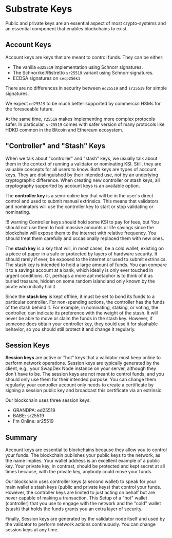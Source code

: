 # <b>Substrate Keys</b>

Public and private keys are an essential aspect of most crypto-systems and an essential component that enables blockchains to exist.

## Account Keys

Account keys are keys that are meant to control funds. They can be either:

- The vanilla ```ed25519``` implementation using Schnorr signatures.
- The Schnorrkel/Ristretto ```sr25519``` variant using Schnorr signatures.
- ECDSA signatures on ```secp256k1```

There are no differences in security between ```ed25519``` and ```sr25519``` for simple signatures.

We expect ```ed25519``` to be much better supported by commercial HSMs for the foreseeable future.

At the same time, ```r25519``` makes implementing more complex protocols safer. In particular, ```sr25519``` comes with safer version of many protocols like HDKD common in the Bitcoin and Ethereum ecosystem.

## "Controller" and "Stash" Keys

When we talk about "controller" and "stash" keys, we usually talk about them in the context of running a validator or nominating KSI. Still, they are valuable concepts for all users to know. Both keys are types of account keys. They are distinguished by their intended use, not by an underlying cryptographic difference. When creating new controller or stash keys, all cryptography supported by account keys is an available option.

The **controller key** is a semi-online key that will be in the user's direct control and used to submit manual extrinsics. This means that validators and nominators will use the controller key to start or stop validating or nominating. 

!!! warning
    Controller keys should hold some KSI to pay for fees, but You should not use them to hodl massive amounts or life savings since the blockchain will expose them to the internet with relative frequency. You should treat them carefully and occasionally replaced them with new ones.

The **stash key** is a key that will, in most cases, be a cold wallet, existing on a piece of paper in a safe or protected by layers of hardware security. It should rarely if ever, be exposed to the internet or used to submit extrinsics. The stash key is intended to hold a large amount of funds. You can compare it to a savings account at a bank, which ideally is only ever touched in urgent conditions. Or, perhaps a more apt metaphor is to think of it as buried treasure, hidden on some random island and only known by the pirate who initially hid it.

Since the **stash key** is kept offline, it must be set to bond its funds to a particular controller. For non-spending actions, the controller has the funds of the stash behind it. For example, in nominating, staking, or voting, the controller, can indicate its preference with the weight of the stash. It will never be able to move or claim the funds in the stash key. However, if someone does obtain your controller key, they could use it for slashable behavior, so you should still protect it and change it regularly.

## Session Keys

**Session keys** are active or "hot" keys that a validator must keep online to perform network operations. Session keys are typically generated by the client, e.g., your SwapDex Node instance on your server, although they don't have to be. The session keys are not meant to control funds, and you should only use them for their intended purpose. You can change them regularly; your controller account only needs to create a certificate by signing a session public key and broadcast this certificate via an extrinsic.

Our blockchain uses three session keys:
- GRANDPA: ed25519
- BABE: sr25519
- I'm Online: sr25519

## Summary

Account keys are essential to blockchains because they allow you to control your funds.
The blockchain publishes your public keys to the network, as the name implies. Your wallet address is an excellent example of a public key.
Your private key, in contrast, should be protected and kept secret at all times because, with the private key, anybody could move your funds.

Our blockchain uses controller keys (a second wallet) to speak for your main wallet's stash keys (public and private keys) that control your funds. However, the controller keys are limited to just acting on behalf but are never capable of making a transaction. This Setup of a "hot" wallet (controller) that you use to engage with the network and the "cold" wallet (stash) that holds the funds grants you an extra layer of security.

Finally, Session keys are generated by the validator node itself and used by the validator to perform network actions continuously.
You can change session keys at any time.